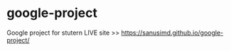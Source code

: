 # google-project
Google project for stutern
LIVE site >> https://sanusimd.github.io/google-project/
